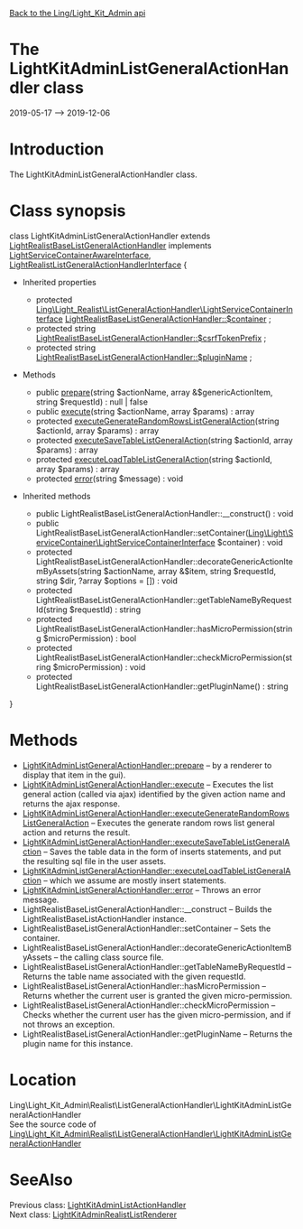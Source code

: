 [Back to the Ling/Light_Kit_Admin api](https://github.com/lingtalfi/Light_Kit_Admin/blob/master/doc/api/Ling/Light_Kit_Admin.md)



The LightKitAdminListGeneralActionHandler class
================
2019-05-17 --> 2019-12-06






Introduction
============

The LightKitAdminListGeneralActionHandler class.



Class synopsis
==============


class <span class="pl-k">LightKitAdminListGeneralActionHandler</span> extends [LightRealistBaseListGeneralActionHandler](https://github.com/lingtalfi/Light_Realist/blob/master/doc/api/Ling/Light_Realist/ListGeneralActionHandler/LightRealistBaseListGeneralActionHandler.md) implements [LightServiceContainerAwareInterface](https://github.com/lingtalfi/Light/blob/master/doc/api/Ling/Light/ServiceContainer/LightServiceContainerAwareInterface.md), [LightRealistListGeneralActionHandlerInterface](https://github.com/lingtalfi/Light_Realist/blob/master/doc/api/Ling/Light_Realist/ListGeneralActionHandler/LightRealistListGeneralActionHandlerInterface.md) {

- Inherited properties
    - protected [Ling\Light_Realist\ListGeneralActionHandler\LightServiceContainerInterface](https://github.com/lingtalfi/Light_Realist/blob/master/doc/api/Ling/Light_Realist/ListGeneralActionHandler/LightServiceContainerInterface.md) [LightRealistBaseListGeneralActionHandler::$container](#property-container) ;
    - protected string [LightRealistBaseListGeneralActionHandler::$csrfTokenPrefix](#property-csrfTokenPrefix) ;
    - protected string [LightRealistBaseListGeneralActionHandler::$pluginName](#property-pluginName) ;

- Methods
    - public [prepare](https://github.com/lingtalfi/Light_Kit_Admin/blob/master/doc/api/Ling/Light_Kit_Admin/Realist/ListGeneralActionHandler/LightKitAdminListGeneralActionHandler/prepare.md)(string $actionName, array &$genericActionItem, string $requestId) : null | false
    - public [execute](https://github.com/lingtalfi/Light_Kit_Admin/blob/master/doc/api/Ling/Light_Kit_Admin/Realist/ListGeneralActionHandler/LightKitAdminListGeneralActionHandler/execute.md)(string $actionName, array $params) : array
    - protected [executeGenerateRandomRowsListGeneralAction](https://github.com/lingtalfi/Light_Kit_Admin/blob/master/doc/api/Ling/Light_Kit_Admin/Realist/ListGeneralActionHandler/LightKitAdminListGeneralActionHandler/executeGenerateRandomRowsListGeneralAction.md)(string $actionId, array $params) : array
    - protected [executeSaveTableListGeneralAction](https://github.com/lingtalfi/Light_Kit_Admin/blob/master/doc/api/Ling/Light_Kit_Admin/Realist/ListGeneralActionHandler/LightKitAdminListGeneralActionHandler/executeSaveTableListGeneralAction.md)(string $actionId, array $params) : array
    - protected [executeLoadTableListGeneralAction](https://github.com/lingtalfi/Light_Kit_Admin/blob/master/doc/api/Ling/Light_Kit_Admin/Realist/ListGeneralActionHandler/LightKitAdminListGeneralActionHandler/executeLoadTableListGeneralAction.md)(string $actionId, array $params) : array
    - protected [error](https://github.com/lingtalfi/Light_Kit_Admin/blob/master/doc/api/Ling/Light_Kit_Admin/Realist/ListGeneralActionHandler/LightKitAdminListGeneralActionHandler/error.md)(string $message) : void

- Inherited methods
    - public LightRealistBaseListGeneralActionHandler::__construct() : void
    - public LightRealistBaseListGeneralActionHandler::setContainer([Ling\Light\ServiceContainer\LightServiceContainerInterface](https://github.com/lingtalfi/Light/blob/master/doc/api/Ling/Light/ServiceContainer/LightServiceContainerInterface.md) $container) : void
    - protected LightRealistBaseListGeneralActionHandler::decorateGenericActionItemByAssets(string $actionName, array &$item, string $requestId, string $dir, ?array $options = []) : void
    - protected LightRealistBaseListGeneralActionHandler::getTableNameByRequestId(string $requestId) : string
    - protected LightRealistBaseListGeneralActionHandler::hasMicroPermission(string $microPermission) : bool
    - protected LightRealistBaseListGeneralActionHandler::checkMicroPermission(string $microPermission) : void
    - protected LightRealistBaseListGeneralActionHandler::getPluginName() : string

}






Methods
==============

- [LightKitAdminListGeneralActionHandler::prepare](https://github.com/lingtalfi/Light_Kit_Admin/blob/master/doc/api/Ling/Light_Kit_Admin/Realist/ListGeneralActionHandler/LightKitAdminListGeneralActionHandler/prepare.md) &ndash; by a renderer to display that item in the gui).
- [LightKitAdminListGeneralActionHandler::execute](https://github.com/lingtalfi/Light_Kit_Admin/blob/master/doc/api/Ling/Light_Kit_Admin/Realist/ListGeneralActionHandler/LightKitAdminListGeneralActionHandler/execute.md) &ndash; Executes the list general action (called via ajax) identified by the given action name and returns the ajax response.
- [LightKitAdminListGeneralActionHandler::executeGenerateRandomRowsListGeneralAction](https://github.com/lingtalfi/Light_Kit_Admin/blob/master/doc/api/Ling/Light_Kit_Admin/Realist/ListGeneralActionHandler/LightKitAdminListGeneralActionHandler/executeGenerateRandomRowsListGeneralAction.md) &ndash; Executes the generate random rows list general action and returns the result.
- [LightKitAdminListGeneralActionHandler::executeSaveTableListGeneralAction](https://github.com/lingtalfi/Light_Kit_Admin/blob/master/doc/api/Ling/Light_Kit_Admin/Realist/ListGeneralActionHandler/LightKitAdminListGeneralActionHandler/executeSaveTableListGeneralAction.md) &ndash; Saves the table data in the form of inserts statements, and put the resulting sql file in the user assets.
- [LightKitAdminListGeneralActionHandler::executeLoadTableListGeneralAction](https://github.com/lingtalfi/Light_Kit_Admin/blob/master/doc/api/Ling/Light_Kit_Admin/Realist/ListGeneralActionHandler/LightKitAdminListGeneralActionHandler/executeLoadTableListGeneralAction.md) &ndash; which we assume are mostly insert statements.
- [LightKitAdminListGeneralActionHandler::error](https://github.com/lingtalfi/Light_Kit_Admin/blob/master/doc/api/Ling/Light_Kit_Admin/Realist/ListGeneralActionHandler/LightKitAdminListGeneralActionHandler/error.md) &ndash; Throws an error message.
- LightRealistBaseListGeneralActionHandler::__construct &ndash; Builds the LightRealistBaseListActionHandler instance.
- LightRealistBaseListGeneralActionHandler::setContainer &ndash; Sets the container.
- LightRealistBaseListGeneralActionHandler::decorateGenericActionItemByAssets &ndash; the calling class source file.
- LightRealistBaseListGeneralActionHandler::getTableNameByRequestId &ndash; Returns the table name associated with the given requestId.
- LightRealistBaseListGeneralActionHandler::hasMicroPermission &ndash; Returns whether the current user is granted the given micro-permission.
- LightRealistBaseListGeneralActionHandler::checkMicroPermission &ndash; Checks whether the current user has the given micro-permission, and if not throws an exception.
- LightRealistBaseListGeneralActionHandler::getPluginName &ndash; Returns the plugin name for this instance.





Location
=============
Ling\Light_Kit_Admin\Realist\ListGeneralActionHandler\LightKitAdminListGeneralActionHandler<br>
See the source code of [Ling\Light_Kit_Admin\Realist\ListGeneralActionHandler\LightKitAdminListGeneralActionHandler](https://github.com/lingtalfi/Light_Kit_Admin/blob/master/Realist/ListGeneralActionHandler/LightKitAdminListGeneralActionHandler.php)



SeeAlso
==============
Previous class: [LightKitAdminListActionHandler](https://github.com/lingtalfi/Light_Kit_Admin/blob/master/doc/api/Ling/Light_Kit_Admin/Realist/ListActionHandler/LightKitAdminListActionHandler.md)<br>Next class: [LightKitAdminRealistListRenderer](https://github.com/lingtalfi/Light_Kit_Admin/blob/master/doc/api/Ling/Light_Kit_Admin/Realist/Rendering/LightKitAdminRealistListRenderer.md)<br>
